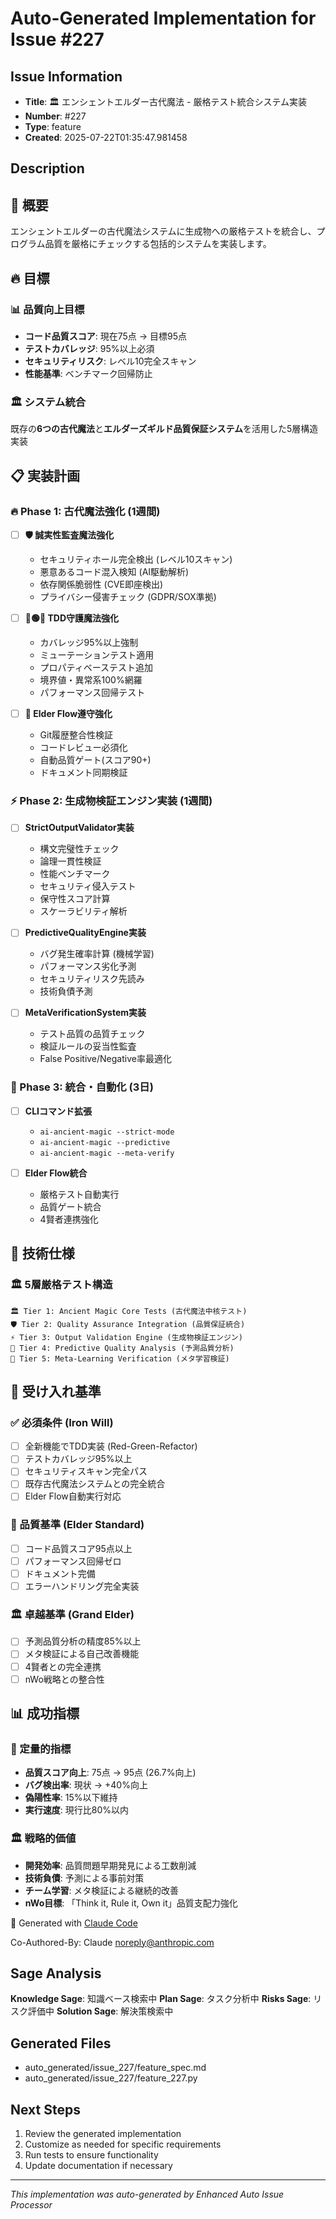 # Auto-Generated Implementation for Issue #227

## Issue Information
- **Title**: 🏛️ エンシェントエルダー古代魔法 - 厳格テスト統合システム実装
- **Number**: #227
- **Type**: feature
- **Created**: 2025-07-22T01:35:47.981458

## Description
## 🎯 概要

エンシェントエルダーの古代魔法システムに生成物への厳格テストを統合し、プログラム品質を厳格にチェックする包括的システムを実装します。

## 🔥 目標

### 📊 品質向上目標
- **コード品質スコア**: 現在75点 → 目標95点
- **テストカバレッジ**: 95%以上必須
- **セキュリティリスク**: レベル10完全スキャン
- **性能基準**: ベンチマーク回帰防止

### 🏛️ システム統合
既存の**6つの古代魔法**と**エルダーズギルド品質保証システム**を活用した5層構造実装

## 📋 実装計画

### 🔥 Phase 1: 古代魔法強化 (1週間)
- [ ] **🛡️ 誠実性監査魔法強化**
  - セキュリティホール完全検出 (レベル10スキャン)
  - 悪意あるコード混入検知 (AI駆動解析)
  - 依存関係脆弱性 (CVE即座検出)
  - プライバシー侵害チェック (GDPR/SOX準拠)

- [ ] **🔴🟢🔵 TDD守護魔法強化**
  - カバレッジ95%以上強制
  - ミューテーションテスト適用
  - プロパティベーステスト追加
  - 境界値・異常系100%網羅
  - パフォーマンス回帰テスト

- [ ] **🌊 Elder Flow遵守強化**
  - Git履歴整合性検証
  - コードレビュー必須化
  - 自動品質ゲート(スコア90+)
  - ドキュメント同期検証

### ⚡ Phase 2: 生成物検証エンジン実装 (1週間)
- [ ] **StrictOutputValidator実装**
  - 構文完璧性チェック
  - 論理一貫性検証
  - 性能ベンチマーク
  - セキュリティ侵入テスト
  - 保守性スコア計算
  - スケーラビリティ解析

- [ ] **PredictiveQualityEngine実装**
  - バグ発生確率計算 (機械学習)
  - パフォーマンス劣化予測
  - セキュリティリスク先読み
  - 技術負債予測

- [ ] **MetaVerificationSystem実装**
  - テスト品質の品質チェック
  - 検証ルールの妥当性監査
  - False Positive/Negative率最適化

### 🚀 Phase 3: 統合・自動化 (3日)
- [ ] **CLIコマンド拡張**
  - `ai-ancient-magic --strict-mode`
  - `ai-ancient-magic --predictive`
  - `ai-ancient-magic --meta-verify`

- [ ] **Elder Flow統合**
  - 厳格テスト自動実行
  - 品質ゲート統合
  - 4賢者連携強化

## 🎯 技術仕様

### 🏛️ 5層厳格テスト構造
```
🏛️ Tier 1: Ancient Magic Core Tests (古代魔法中核テスト)
🛡️ Tier 2: Quality Assurance Integration (品質保証統合)  
⚡ Tier 3: Output Validation Engine (生成物検証エンジン)
🔮 Tier 4: Predictive Quality Analysis (予測品質分析)
👑 Tier 5: Meta-Learning Verification (メタ学習検証)
```

## 🔧 受け入れ基準

### ✅ 必須条件 (Iron Will)
- [ ] 全新機能でTDD実装 (Red-Green-Refactor)
- [ ] テストカバレッジ95%以上
- [ ] セキュリティスキャン完全パス
- [ ] 既存古代魔法システムとの完全統合
- [ ] Elder Flow自動実行対応

### 🌟 品質基準 (Elder Standard)  
- [ ] コード品質スコア95点以上
- [ ] パフォーマンス回帰ゼロ
- [ ] ドキュメント完備
- [ ] エラーハンドリング完全実装

### 🏛️ 卓越基準 (Grand Elder)
- [ ] 予測品質分析の精度85%以上
- [ ] メタ検証による自己改善機能
- [ ] 4賢者との完全連携
- [ ] nWo戦略との整合性

## 📊 成功指標

### 🎯 定量的指標
- **品質スコア向上**: 75点 → 95点 (26.7%向上)
- **バグ検出率**: 現状 → +40%向上
- **偽陽性率**: 15%以下維持
- **実行速度**: 現行比80%以内

### 🏛️ 戦略的価値
- **開発効率**: 品質問題早期発見による工数削減
- **技術負債**: 予測による事前対策
- **チーム学習**: メタ検証による継続的改善
- **nWo目標**: 「Think it, Rule it, Own it」品質支配力強化

🤖 Generated with [Claude Code](https://claude.ai/code)

Co-Authored-By: Claude <noreply@anthropic.com>

## Sage Analysis
**Knowledge Sage**: 知識ベース検索中
**Plan Sage**: タスク分析中
**Risks Sage**: リスク評価中
**Solution Sage**: 解決策検索中

## Generated Files
- auto_generated/issue_227/feature_spec.md
- auto_generated/issue_227/feature_227.py

## Next Steps
1. Review the generated implementation
2. Customize as needed for specific requirements
3. Run tests to ensure functionality
4. Update documentation if necessary

---
*This implementation was auto-generated by Enhanced Auto Issue Processor*
